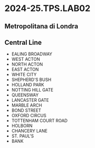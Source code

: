 # 2024-25.TPS.LAB02
## Metropolitana di Londra
## Central Line
- EALING BROADWAY
- WEST ACTON
- NORTH ACTON
- EAST ACTON
- WHITE CITY
- SHEPHERD'S BUSH
- HOLLAND PARK
- NOTTING HILL GATE
- QUEENSWAY
- LANCASTER GATE
- MARBLE ARCH
- BOND STREET
- OXFORD CIRCUS
- TOTTENHAM COURT ROAD
- HOLBORN
- CHANCERY LANE
- ST. PAUL'S
- BANK